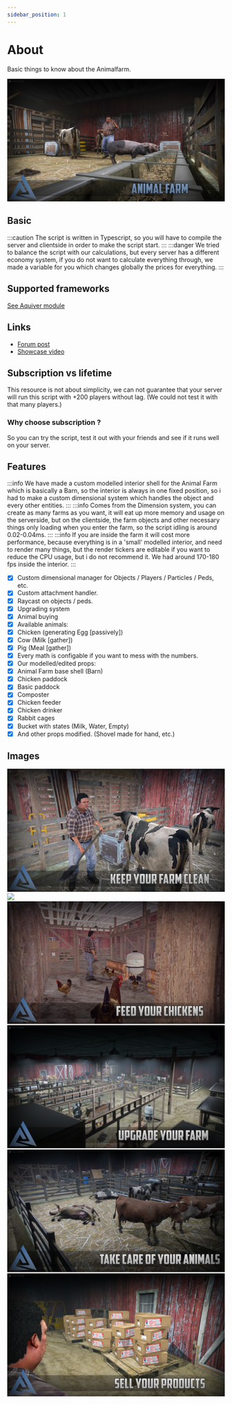 ```yaml
---
sidebar_position: 1
---
```


# About

Basic things to know about the Animalfarm.

![](main_image.png)

## Basic
:::caution
The script is written in Typescript, so you will have to compile the server and clientside in order to make the script start.
:::
:::danger
We tried to balance the script with our calculations, but every server has a different economy system, if you do not want to calculate everything through, we made a variable for you which changes globally the prices for everything.
:::

## Supported frameworks
[See Aquiver module](../../aquiver_module/about.md)

## Links
- [Forum post](https://forum.cfx.re/t/sale-paid-standalone-aquiver-animal-farm-system/4839027)
- [Showcase video](https://youtu.be/j-tisQ5dbZE)

## Subscription vs lifetime
This resource is not about simplicity, we can not guarantee that your server will run this script with +200 players without lag. (We could not test it with that many players.)

### Why choose subscription ?
So you can try the script, test it out with your friends and see if it runs well on your server.

## Features
:::info
We have made a custom modelled interior shell for the Animal Farm which is basically a Barn, so the interior is always in one fixed position, so i had to make a custom dimensional system which handles the object and every other entities.
:::
:::info
Comes from the Dimension system, you can create as many farms as you want, it will eat up more memory and usage on the serverside, but on the clientside, the farm objects and other necessary things only loading when you enter the farm, so the script idling is around 0.02-0.04ms.
:::
:::info
If you are inside the farm it will cost more performance, because everything is in a 'small' modelled interior, and need to render many things, but the render tickers are editable if you want to reduce the CPU usage, but i do not recommend it. We had around 170-180 fps inside the interior.
:::

- [x] Custom dimensional manager for Objects / Players / Particles / Peds, etc.
- [x] Custom attachment handler.
- [x] Raycast on objects / peds.
- [x] Upgrading system
- [x] Animal buying
- [x] Available animals:
- [x] Chicken (generating Egg [passively])
- [x] Cow (Milk [gather])
- [x] Pig (Meal [gather])
- [x] Every math is configable if you want to mess with the numbers.
- [x] Our modelled/edited props:
- [x] Animal Farm base shell (Barn)
- [x] Chicken paddock
- [x] Basic paddock
- [x] Composter
- [x] Chicken feeder
- [x] Chicken drinker
- [x] Rabbit cages
- [x] Bucket with states (Milk, Water, Empty)
- [x] And other props modified. (Shovel made for hand, etc.)

## Images
![](1.png)
![](2.png)
![](3.png)
![](4.png)
![](5.png)
![](6.png)